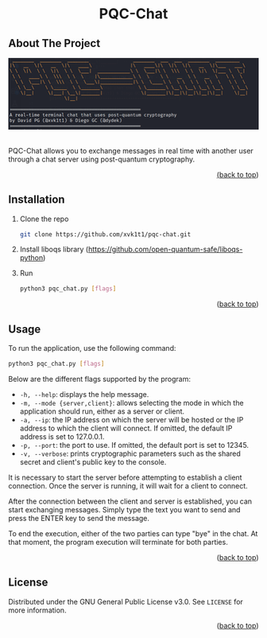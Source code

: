 <a name="readme-top"></a>

<h1 align="center">PQC-Chat</h1>

<!-- ABOUT THE PROJECT -->
## About The Project

<div align="center">
  <a href="https://github.com/xvk1t1/pqc-chat.git">
    <img src="images/pqc-chat_readme.png">
  </a>
</div>
<br/>

PQC-Chat allows you to exchange messages in real time with another user through a chat server using post-quantum cryptography.

<a href="https://github.com/xvk1t1/pqc-chat.git">
  <p align="right">(<a href="#readme-top">back to top</a>)</p>
</a>



## Installation

1. Clone the repo
   ```sh
   git clone https://github.com/xvk1t1/pqc-chat.git
   ```
2. Install liboqs library (https://github.com/open-quantum-safe/liboqs-python)

3. Run
   ```sh
   python3 pqc_chat.py [flags]
   ```

<p align="right">(<a href="#readme-top">back to top</a>)</p>



<!-- USAGE EXAMPLES -->
## Usage

To run the application, use the following command:
   ```sh
   python3 pqc_chat.py [flags]
   ```
Below are the different flags supported by the program:

- `-h, --help`: displays the help message.
- `-m, --mode {server,client}`: allows selecting the mode in which the application should run, either as a server or client.
- `-a, --ip`: the IP address on which the server will be hosted or the IP address to which the client will connect. If omitted, the default IP address is set to 127.0.0.1.
- `-p, --port`: the port to use. If omitted, the default port is set to 12345.
- `-v, --verbose`:  prints cryptographic parameters such as the shared secret and client's public key to the console.

It is necessary to start the server before attempting to establish a client connection. Once the server is running, it will wait for a client to connect.

After the connection between the client and server is established, you can start exchanging messages. Simply type the text you want to send and press the ENTER key to send the message.

To end the execution, either of the two parties can type "bye" in the chat. At that moment, the program execution will terminate for both parties.


<p align="right">(<a href="#readme-top">back to top</a>)</p>


<!-- LICENSE -->
## License

Distributed under the GNU General Public License v3.0. See `LICENSE` for more information.

<p align="right">(<a href="#readme-top">back to top</a>)</p>



[product-screenshot]: images/pqc-chat_header.png
